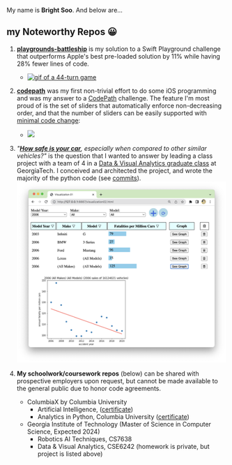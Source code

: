 My name is **Bright Soo**.  And below are...
## my Noteworthy Repos 😀 ##
1. [**playgrounds-battleship**](https://github.com/bsoo920/playgrounds-battleship) is my solution to a Swift Playground challenge that outperforms Apple's best pre-loaded solution by 11% while having 28% fewer lines of code.
    - [<img src='https://i.imgur.com/AoDYf7B.gif' title='44-turn game' width='' alt='gif of a 44-turn game' />](https://github.com/bsoo920/playgrounds-battleship)

1. [**codepath**](https://github.com/bsoo920/codepath) was my first non-trivial effort to do some iOS programming and was my answer to a [CodePath](https://codepath.org/) challenge.  The feature I'm most proud of is the set of sliders that automatically enforce non-decreasing order, and that the number of sliders can be easily supported with [minimal code change](https://github.com/bsoo920/codepath/blob/436610feaf3d2dd2745f00ed45d390bb7ece45d3/tippy/SettingsViewController.swift#L162):

    - [<img src='https://i.imgur.com/0FtWBo6.gif'/>](https://github.com/bsoo920/codepath)

1. _"[**How safe is your car**](https://github.com/bsoo920/gatech-how-safe-is-your-car), especially when compared to other similar vehicles?"_ is the question that I wanted to answer by leading a class project with a team of 4 in a [Data & Visual Analytics graduate class](https://omscs.gatech.edu/cse-6242-data-visual-analytics) at GeorgiaTech.  I conceived and architected the project, and wrote the majority of the python code (see [commits](https://github.com/bsoo920/gatech-how-safe-is-your-car/commits/main)).
[<img src='https://github.com/bsoo920/gatech-how-safe-is-your-car/blob/main/graphs/how-safe-is-your-car-gui.png'/>](https://github.com/bsoo920/gatech-how-safe-is-your-car)

1. **My schoolwork/coursework repos** (below) can be shared with prospective employers upon request, but cannot be made available to the general public due to honor code agreements.
    - ColumbiaX by Columbia University
      - Artificial Intelligence,  ([certificate](https://courses.edx.org/certificates/a78c5f8930a4499396696eaca11e9eee))
      - Analytics in Python, Columbia University ([certificate](https://courses.edx.org/certificates/a94dc3071a1b401fa1a87198c0a25224))
    - Georgia Institute of Technology (Master of Science in Computer Science, Expected 2024)
      - Robotics AI Techniques, CS7638
      - Data & Visual Analytics, CSE6242 (homework is private, but project is listed above)

<!---
bsoo920/bsoo920 is a ✨ special ✨ repository because its `README.md` (this file) appears on your GitHub profile.
You can click the Preview link to take a look at your changes.
--->
